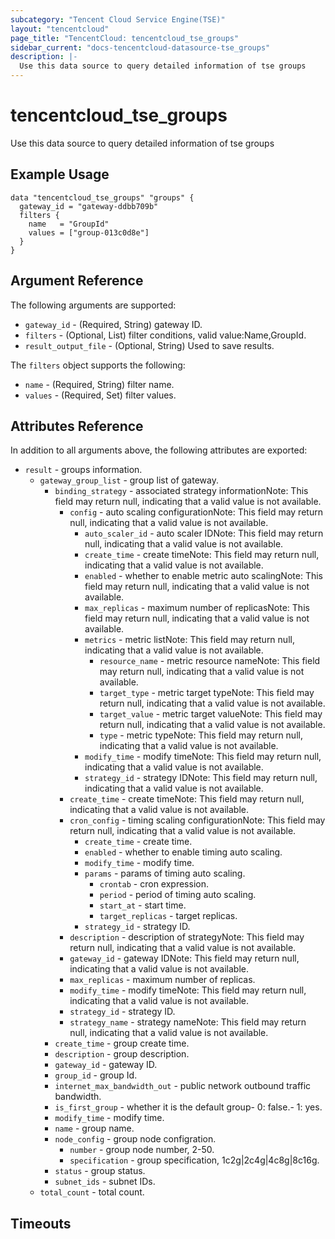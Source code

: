 ```yaml
---
subcategory: "Tencent Cloud Service Engine(TSE)"
layout: "tencentcloud"
page_title: "TencentCloud: tencentcloud_tse_groups"
sidebar_current: "docs-tencentcloud-datasource-tse_groups"
description: |-
  Use this data source to query detailed information of tse groups
---
```


# tencentcloud_tse_groups

Use this data source to query detailed information of tse groups

## Example Usage

```hcl
data "tencentcloud_tse_groups" "groups" {
  gateway_id = "gateway-ddbb709b"
  filters {
    name   = "GroupId"
    values = ["group-013c0d8e"]
  }
}
```

## Argument Reference

The following arguments are supported:

* `gateway_id` - (Required, String) gateway ID.
* `filters` - (Optional, List) filter conditions, valid value:Name,GroupId.
* `result_output_file` - (Optional, String) Used to save results.

The `filters` object supports the following:

* `name` - (Required, String) filter name.
* `values` - (Required, Set) filter values.

## Attributes Reference

In addition to all arguments above, the following attributes are exported:

* `result` - groups information.
  * `gateway_group_list` - group list of gateway.
    * `binding_strategy` - associated strategy informationNote: This field may return null, indicating that a valid value is not available.
      * `config` - auto scaling configurationNote: This field may return null, indicating that a valid value is not available.
        * `auto_scaler_id` - auto scaler IDNote: This field may return null, indicating that a valid value is not available.
        * `create_time` - create timeNote: This field may return null, indicating that a valid value is not available.
        * `enabled` - whether to enable metric auto scalingNote: This field may return null, indicating that a valid value is not available.
        * `max_replicas` - maximum number of replicasNote: This field may return null, indicating that a valid value is not available.
        * `metrics` - metric listNote: This field may return null, indicating that a valid value is not available.
          * `resource_name` - metric resource nameNote: This field may return null, indicating that a valid value is not available.
          * `target_type` - metric target typeNote: This field may return null, indicating that a valid value is not available.
          * `target_value` - metric target valueNote: This field may return null, indicating that a valid value is not available.
          * `type` - metric typeNote: This field may return null, indicating that a valid value is not available.
        * `modify_time` - modify timeNote: This field may return null, indicating that a valid value is not available.
        * `strategy_id` - strategy IDNote: This field may return null, indicating that a valid value is not available.
      * `create_time` - create timeNote: This field may return null, indicating that a valid value is not available.
      * `cron_config` - timing scaling configurationNote: This field may return null, indicating that a valid value is not available.
        * `create_time` - create time.
        * `enabled` - whether to enable timing auto scaling.
        * `modify_time` - modify time.
        * `params` - params of timing auto scaling.
          * `crontab` - cron expression.
          * `period` - period of timing auto scaling.
          * `start_at` - start time.
          * `target_replicas` - target replicas.
        * `strategy_id` - strategy ID.
      * `description` - description of strategyNote: This field may return null, indicating that a valid value is not available.
      * `gateway_id` - gateway IDNote: This field may return null, indicating that a valid value is not available.
      * `max_replicas` - maximum number of replicas.
      * `modify_time` - modify timeNote: This field may return null, indicating that a valid value is not available.
      * `strategy_id` - strategy ID.
      * `strategy_name` - strategy nameNote: This field may return null, indicating that a valid value is not available.
    * `create_time` - group create time.
    * `description` - group description.
    * `gateway_id` - gateway ID.
    * `group_id` - group Id.
    * `internet_max_bandwidth_out` - public network outbound traffic bandwidth.
    * `is_first_group` - whether it is the default group- 0: false.- 1: yes.
    * `modify_time` - modify time.
    * `name` - group name.
    * `node_config` - group node configration.
      * `number` - group node number, 2-50.
      * `specification` - group specification, 1c2g|2c4g|4c8g|8c16g.
    * `status` - group status.
    * `subnet_ids` - subnet IDs.
  * `total_count` - total count.


## Timeouts

<no value>


